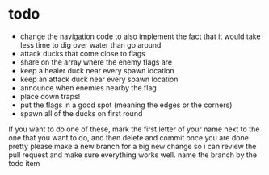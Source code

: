 # todo
- change the navigation code to also implement the fact that it would take less time to dig over water than go around
- attack ducks that come close to flags
- share on the array where the enemy flags are
- keep a healer duck near every spawn location
- keep an attack duck near every spawn location
- announce when enemies nearby the flag
- place down traps!
- put the flags in a good spot (meaning the edges or the corners)
- spawn all of the ducks on first round

If you want to do one of these, mark the first letter of your name
next to the one that you want to do, and then delete and commit once 
you are done. pretty please make a new branch for a big new change so i 
can review the pull request and make sure everything works well.
name the branch by the todo item
